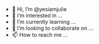 - 👋 Hi, I’m @yesiamjulie
- 👀 I’m interested in ...
- 🌱 I’m currently learning ...
- 💞️ I’m looking to collaborate on ...
- 📫 How to reach me ...

<!---
yesiamjulie/yesiamjulie is a ✨ special ✨ repository because its `README.md` (this file) appears on your GitHub profile.
You can click the Preview link to take a look at your changes.
--->
